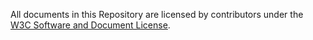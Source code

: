 All documents in this Repository are licensed by contributors under the 
[W3C Software and Document License](https://www.w3.org/Consortium/Legal/copyright-software).
